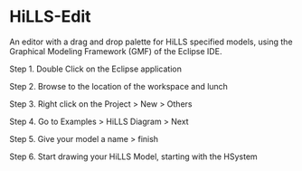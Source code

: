# HiLLS-Edit
An editor with a drag and drop palette for HiLLS specified models, using the Graphical Modeling Framework (GMF) of the Eclipse IDE.
 

Step 1. Double Click on the Eclipse application
 
Step 2. Browse to the location of the workspace and lunch
 
Step 3. Right click on the Project > New > Others
 
Step 4. Go to Examples > HiLLS Diagram > Next
 
Step 5. Give your model a name > finish

Step 6. Start drawing your HiLLS Model, starting with the HSystem


